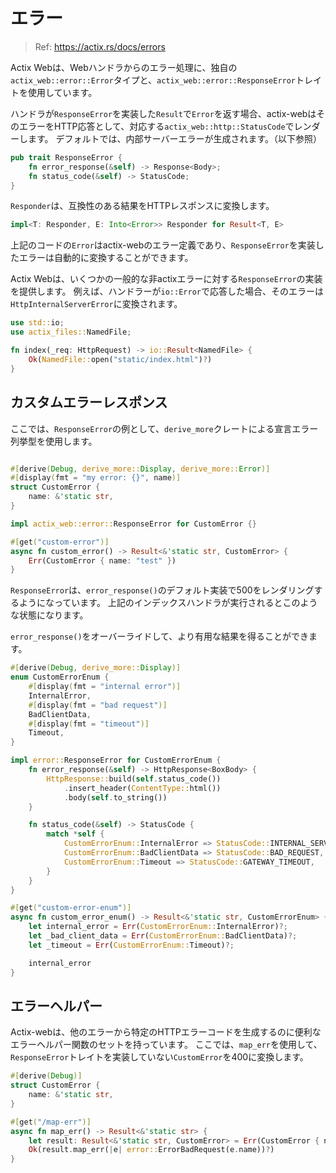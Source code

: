 # エラー

> Ref: https://actix.rs/docs/errors

Actix Webは、Webハンドラからのエラー処理に、独自の`actix_web::error::Error`タイプと、`actix_web::error::ResponseError`トレイトを使用しています。

ハンドラが`ResponseError`を実装した`Result`で`Error`を返す場合、actix-webはそのエラーをHTTP応答として、対応する`actix_web::http::StatusCode`でレンダーします。
デフォルトでは、内部サーバーエラーが生成されます。（以下参照）

```rust
pub trait ResponseError {
    fn error_response(&self) -> Response<Body>;
    fn status_code(&self) -> StatusCode;
}
```

`Responder`は、互換性のある結果をHTTPレスポンスに変換します。

```rust
impl<T: Responder, E: Into<Error>> Responder for Result<T, E>
```

上記のコードの`Error`はactix-webのエラー定義であり、`ResponseError`を実装したエラーは自動的に変換することができます。

Actix Webは、いくつかの一般的な非actixエラーに対する`ResponseError`の実装を提供します。
例えば、ハンドラーが`io::Error`で応答した場合、そのエラーは`HttpInternalServerError`に変換されます。

```rust
use std::io;
use actix_files::NamedFile;

fn index(_req: HttpRequest) -> io::Result<NamedFile> {
    Ok(NamedFile::open("static/index.html")?)
}
```

## カスタムエラーレスポンス

ここでは、`ResponseError`の例として、`derive_more`クレートによる宣言エラー列挙型を使用します。

```rust

#[derive(Debug, derive_more::Display, derive_more::Error)]
#[display(fmt = "my error: {}", name)]
struct CustomError {
    name: &'static str,
}

impl actix_web::error::ResponseError for CustomError {}

#[get("custom-error")]
async fn custom_error() -> Result<&'static str, CustomError> {
    Err(CustomError { name: "test" })
}
```

`ResponseError`は、`error_response()`のデフォルト実装で500をレンダリングするようになっています。
上記のインデックスハンドラが実行されるとこのような状態になります。

`error_response()`をオーバーライドして、より有用な結果を得ることができます。

```rust
#[derive(Debug, derive_more::Display)]
enum CustomErrorEnum {
    #[display(fmt = "internal error")]
    InternalError,
    #[display(fmt = "bad request")]
    BadClientData,
    #[display(fmt = "timeout")]
    Timeout,
}

impl error::ResponseError for CustomErrorEnum {
    fn error_response(&self) -> HttpResponse<BoxBody> {
        HttpResponse::build(self.status_code())
            .insert_header(ContentType::html())
            .body(self.to_string())
    }

    fn status_code(&self) -> StatusCode {
        match *self {
            CustomErrorEnum::InternalError => StatusCode::INTERNAL_SERVER_ERROR,
            CustomErrorEnum::BadClientData => StatusCode::BAD_REQUEST,
            CustomErrorEnum::Timeout => StatusCode::GATEWAY_TIMEOUT,
        }
    }
}

#[get("custom-error-enum")]
async fn custom_error_enum() -> Result<&'static str, CustomErrorEnum> {
    let internal_error = Err(CustomErrorEnum::InternalError)?;
    let _bad_client_data = Err(CustomErrorEnum::BadClientData)?;
    let _timeout = Err(CustomErrorEnum::Timeout)?;

    internal_error
}
```

## エラーヘルパー

Actix-webは、他のエラーから特定のHTTPエラーコードを生成するのに便利なエラーヘルパー関数のセットを持っています。
ここでは、`map_err`を使用して、`ResponseError`トレイトを実装していない`CustomError`を400に変換します。

```rust
#[derive(Debug)]
struct CustomError {
    name: &'static str,
}

#[get("/map-err")]
async fn map_err() -> Result<&'static str> {
    let result: Result<&'static str, CustomError> = Err(CustomError { name: "test error" });
    Ok(result.map_err(|e| error::ErrorBadRequest(e.name))?)
}
```
